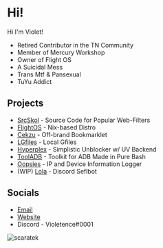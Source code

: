 # Hi!
Hi I'm Violet!
- Retired Contributor in the TN Community
- Member of Mercury Workshop
- Owner of Flight OS
- A Suicidal Mess
- Trans Mtf & Pansexual
- TuYu Addict

## Projects
- [SrcSkol](https://github.com/src-skol) - Source Code for Popular Web-Filters
- [FlightOS](https://github.com/flightos) - Nix-based Distro
- [Cekzu](https://github.com/scaratek/cekzu) - Off-brand Bookmarklet
- [LGfiles](https://github.com/scaratek/lgfiles) - Local Gfiles
- [Hyperplex](https://github.com/scaratek/hyperplex) - Simplistic Unblocker w/ UV Backend
- [ToolADB](https://github.com/scaratek/tooladb) - Toolkit for ADB Made in Pure Bash
- [Oopsies](https://github.com/scaratek/oopsies) - IP and Device Information Logger
- (WIP) [Lola](https://github.com/scaratek/lola) - Discord Seflbot

## Socials
- [Email](mailto:scarlettyuko@outlook.com)
- [Website](https://scarat3k.me)
- Discord - Violetence#0001

<img src="https://komarev.com/ghpvc/?username=scaratek&label= Clicked on My Profile :D &color=FF90FF&style=flat" alt="scaratek" />
